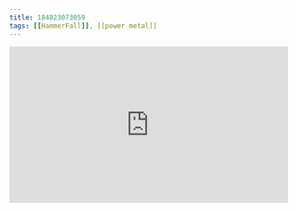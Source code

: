 ```yaml
---
title: 184823073059
tags: [[HammerFall]], [[power metal]]
---
```

<iframe allow="accelerometer; autoplay; clipboard-write; encrypted-media; gyroscope; picture-in-picture" allowfullscreen="" frameborder="0" height="281" id="youtube_iframe" src="https://www.youtube.com/embed/EeABVc871VQ?feature=oembed&amp;enablejsapi=1&amp;origin=https://safe.txmblr.com&amp;wmode=opaque" width="500"></iframe>